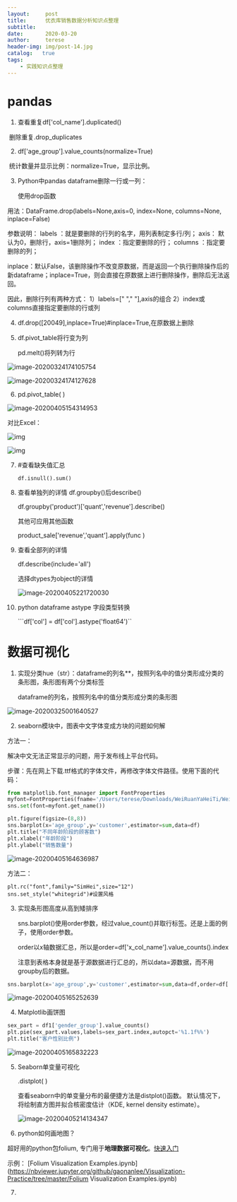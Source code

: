 ```yaml
---
layout:     post
title:      优衣库销售数据分析知识点整理
subtitle:   
date:       2020-03-20 
author:     terese
header-img: img/post-14.jpg
catalog:   true
tags:
    - 实践知识点整理
---
```


# pandas

1. 查看重复df['col_name'].duplicated()

​        删除重复.drop_duplicates

2. df['age_group'].value_counts(normalize=True)

​        统计数量并显示比例：normalize=True，显示比例。

3. Python中pandas dataframe删除一行或一列：

   使用drop函数

用法：DataFrame.drop(labels=None,axis=0, index=None, columns=None, inplace=False)

参数说明：
labels ：就是要删除的行列的名字，用列表制定多行/列；
axis： 默认为0，删除行，axis=1删除列；
index ：指定要删除的行；
columns ：指定要删除的列；

inplace：默认False，该删除操作不改变原数据，而是返回一个执行删除操作后的新dataframe；inplace=True，则会直接在原数据上进行删除操作，删除后无法返回。

因此，删除行列有两种方式：
1）labels=[" "," "],axis的组合
2）index或columns直接指定要删除的行或列

4. df.drop([20049],inplace=True)#inplace=True,在原数据上删除

5. df.pivot_table将行变为列

   pd.melt()将列转为行

   

![image-20200324174105754](https://tva1.sinaimg.cn/large/00831rSTgy1gdiwlvl8e8j30c907omy5.jpg)

![image-20200324174127628](https://tva1.sinaimg.cn/large/00831rSTgy1gdiwluzea1j30bu07xdgu.jpg)

6. pd.pivot_table( )

![image-20200405154314953](https://tva1.sinaimg.cn/large/00831rSTgy1gdixpdfgkhj30qd0ditaz.jpg)

对比Excel：

![img](https://pic4.zhimg.com/80/v2-8bb58f4d9bf08efafb0053c66ce4c53f_720w.jpg)

![img](https://pic1.zhimg.com/80/v2-36c652c87857f536377e4ecc25544d68_720w.jpg)

7. #查看缺失值汇总

   ```df.isnull().sum()```

8. 查看单独列的详情 df.groupby()后describe()

   df.groupby('product')['quant','revenue'].describe()

   其他可应用其他函数

   product_sale['revenue','quant'].apply(func )

9. 查看全部列的详情

   df.describe(include='all')

   选择dtypes为object的详情

   ![image-20200405221720030](https://tva1.sinaimg.cn/large/00831rSTgy1gdj93frb6bj30b2076gm6.jpg)

10. python dataframe astype 字段类型转换

    ```df['col'] = df['col'].astype('float64')``

# 数据可视化

1. 实现分类hue（str）：dataframe的列名**，按照列名中的值分类形成分类的条形图，条形图有两个分类标签

   dataframe的列名，按照列名中的值分类形成分类的条形图

![image-20200325001640527](https://tva1.sinaimg.cn/large/00831rSTgy1gdiyx3owszj30f00dvt93.jpg)

2. seaborn模块中，图表中文字体变成方块的问题如何解

方法一：

解决中文无法正常显示的问题，用于发布线上平台代码。

步骤：先在网上下载.ttf格式的字体文件，再修改字体文件路径。使用下面的代码：

```python
from matplotlib.font_manager import FontProperties  
myfont=FontProperties(fname='/Users/terese/Downloads/WeiRuanYaHeiTi/WeiRuanYaHei-1.ttf',size=14)  
sns.set(font=myfont.get_name())  
```

```python
plt.figure(figsize=(8,8))  
sns.barplot(x='age_group',y='customer',estimator=sum,data=df)  
plt.title("不同年龄阶段的顾客数")  
plt.xlabel("年龄阶段")  
plt.ylabel("销售数量")   
```

![image-20200405164636987](https://tva1.sinaimg.cn/large/00831rSTgy1gdizjatrowj30f80exjrs.jpg)

方法二：

```python3
plt.rc("font",family="SimHei",size="12")
sns.set_style("whitegrid")#设置风格
```

3. 实现条形图高度从高到矮排序

   sns.barplot()使用order参数，经过value_count()并取行标签。还是上面的例子，使用order参数。
   
   order以x轴数据汇总，所以是order=df['x_col_name'].value_counts().index
   
   注意到表格本身就是基于源数据进行汇总的，所以data=源数据，而不用groupby后的数据。

```python
sns.barplot(x='age_group',y='customer',estimator=sum,data=df,order=df['age_group'].value_counts().index）
```

![image-20200405165252639](https://tva1.sinaimg.cn/large/00831rSTgy1gdizpts3n4j30g40e73ys.jpg)

4. Matplotlib画饼图

```python
sex_part = df1['gender_group'].value_counts()  
plt.pie(sex_part.values,labels=sex_part.index,autopct='%1.1f%%')  
plt.title("客户性别比例")  
```

![image-20200405165832223](https://tva1.sinaimg.cn/large/00831rSTgy1gdizvq0lipj30a509mq37.jpg)

5. Seaborn单变量可视化

   .distplot( )

   查看seaborn中的单变量分布的最便捷方法是distplot()函数。 默认情况下，将绘制直方图并拟合核密度估计（KDE, kernel density estimate）。

   ![image-20200405214134347](https://tva1.sinaimg.cn/large/00831rSTgy1gdj8299prvj30s40d075q.jpg)

6. python如何画地图？

超好用的python包folium, 专门用于**地理数据可视化**。[快速入门](https://python-visualization.github.io/folium/quickstart.html)

示例：  [Folium Visualization Examples.ipynb](https://nbviewer.jupyter.org/github/gaonanlee/Visualization-Practice/tree/master/Folium Visualization Examples.ipynb)

7. 

